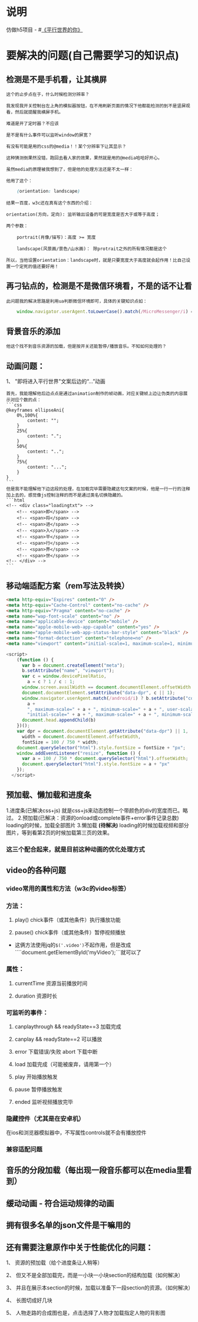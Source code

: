 # 说明
仿做h5项目 - #[《平行世界的你》](http://static.adcode.cn/20180508-zhihu-young/index.html?from=singlemessage&isappinstalled=0)
# 要解决的问题(自己需要学习的知识点)

## 检测是不是手机看，让其横屏
    
    这个的止步点在于，什么时候检测分辨率？
    
    我发现我开关控制台左上角的模拟器按钮，在不用刷新页面的情况下他都能检测的到不是竖屏观看，然后就提醒我横屏手机。
    
    难道是开了定时器？不应该

    是不是有什么事件可以监听window的屏宽？

    有没有可能是用的css的@media！！某个分辨率下让其显示？

    这种猜测倒果然没错，跑回去看人家的效果，果然就是用的@media哈哈好开心。

    虽然media的原理被我想到了，但是他的处理方法还是不太一样：
    
    他用了这个：
```css
    (orientation: landscape)
```
    结果一百度，w3c还在真有这个东西的介绍：

    orientation(方向，定向): 监听输出设备的可是宽度是否大于或等于高度；

    两个参数：

        portrait(肖像/描写)：高度 >= 宽度

        landscape(风景画/景色/山水画)： 除protrait之外的所有情况都是这个

    所以，当他设置orientation：landscape时，就是只要宽度大于高度就会起作用！比自己设置一个定死的值还要好用！
       

## 再刁钻点的，检测是不是微信环境看，不是的话不让看
    此问题我的解决思路是利用ua判断微信环境即可，具体的关键知识点如：
```js
    window.navigator.userAgent.toLowerCase().match(/MicroMessenger/i) === 'micromessenger'
```
## 背景音乐的添加
    他这个找不到音乐资源的加载，但是按开关还能暂停/播放音乐。不知如何处理的？
## 动画问题：

1、 "即将进入平行世界"文案后边的“...”动画

    首先，我能理解他后边点点是通过animation制作的帧动画，对应关键帧上边让伪类的内容展示对应个数的点：
    ```css
    @keyframes ellipseAni{
        0%,100%{
            content: "";
        }
        25%{
            content: ".";
        }
        50%{
            content: "..";
        }
        75%{
            content: "...";
        }
    }
    ```
    但是我不能理解他下边这段的处理，在加载完毕需要隐藏这句文案的时候，他是一行一行的注释加上去的，感觉像js控制注释的而不是通过类名切换隐藏的。
    ```html
    <!-- <div class="loadingtxt"> -->
        <!-- <span>即</span> -->
        <!-- <span>将</span> -->
        <!-- <span>进</span> -->
        <!-- <span>入</span> -->
        <!-- <span>平</span> -->
        <!-- <span>行</span> -->
        <!-- <span>界</span> -->
        <!-- <span>世</span> -->
    <!-- </div> -->
    ```
## 移动端适配方案（rem写法及转换）
```html
<meta http-equiv="Expires" content="0" />
<meta http-equiv="Cache-Control" content="no-cache" />
<meta http-equiv="Pragma" content="no-cache" />
<meta name="wap-font-scale" content="no" />
<meta name="applicable-device" content="mobile" />
<meta name="apple-mobile-web-app-capable" content="yes" />
<meta name="apple-mobile-web-app-status-bar-style" content="black" />
<meta name="format-detection" content="telephone=no" />
<meta name="viewport" content="initial-scale=1, maximum-scale=1, minimum-scale=1, user-scalable=no" />
```
```js
<script>
    (function () {
      var b = document.createElement("meta");
      b.setAttribute("name", "viewport");
      var c = window.devicePixelRatio,
        a = c ? 1 / c : 1;
      window.screen.availWidth == document.documentElement.offsetWidth && (c = a = 1);
      document.documentElement.setAttribute("data-dpr", c || 1);
      window.navigator.userAgent.match(/android/i) ? b.setAttribute("content", "width=device-width, initial-scale=" +
        a +
        ", maximum-scale=" + a + ", minimum-scale=" + a + ", user-scalable=no") : b.setAttribute("content",
        "initial-scale=" + a + ", maximum-scale=" + a + ", minimum-scale=" + a + ", user-scalable=no");
      document.head.appendChild(b)
    })();
    var dpr = document.documentElement.getAttribute("data-dpr") || 1,
      width = document.documentElement.offsetWidth,
      fontSize = 100 / 750 * width;
    document.querySelector("html").style.fontSize = fontSize + "px";
    window.addEventListener("resize", function () {
      var a = 100 / 750 * document.querySelector("html").offsetWidth;
      document.querySelector("html").style.fontSize = a + "px"
    });
  </script>
```

## 预加载、懒加载和进度条
1.进度条(已解决css+js)
    就是css+js来动态控制一个带颜色的div的宽度而已。略过。
2.预加载(已解决：资源的onload或complete事件+error事件记录总数)
    loading的时候，加载全部图片
3.懒加载 **(待解决)**
    loading的时候加载视频和部分图片，等到看第2页的时候加载第三页的效果。
### 这三个配合起来，就是目前这种动画的优化处理方式

## video的各种问题
### video常用的属性和方法（w3c的video标签）
### 方法：
1. play() chick事件（或其他条件）执行播放功能

2. pause() chick事件（或其他条件）暂停视频播放

* 这俩方法使用jq的```$('.video')```不起作用，但是改成````document.getElementById('myVideo');```就可以了
### 属性：
1. currentTime 资源当前播放时间

2. duration 资源时长
### 可监听的事件：
1. canplaythrough && readyState==3 加载完成

2. canplay  && readyState==2 可以播放 

3. error 下载错误/失败 abort 下载中断

4. load 加载完成（可能被废弃，请用第一个）

5. play 开始播放触发

5. pause 暂停播放触发

5. ended 监听视频播放完毕

### 隐藏控件（尤其是在安卓机）
在ios和浏览器模拟器中，不写属性controls就不会有播放控件
### 兼容适配问题



## 音乐的分段加载（每出现一段音乐都可以在media里看到）

## 缓动动画 - 符合运动规律的动画

## 拥有很多名单的json文件是干嘛用的

## 还有需要注意原作中关于性能优化的问题：
1、 资源的预加载（给个进度条让人稍等）

2、 但又不是全部加载完，而是一小块一小块section的结构加载（如何解决）

3、 并且在展示本section的时候，加载以准备下一段section的资源。（如何解决）

4、 长图切成好几块

5、 人物走路的合成图也是，点击选择了人物才加载指定人物的背影图


